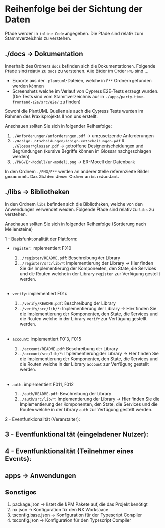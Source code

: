 # Reihenfolge bei der Sichtung der Daten

Pfade werden in `inline Code` angegeben. Die Pfade sind relativ zum Stammverzeichnis zu verstehen. 
## ./docs -> Dokumentation

Innerhalb des Ordners `docs` befinden sich die Dokumentationen. Folgende Pfade sind relativ zu `docs` zu verstehen.
Alle Bilder im Order `PNG` sind ...

- Exporte aus der `.plantuml`-Dateien, welche in `F**` Ordnern gefunden werden können
- Screenshots welche im Verlauf von Cypress E2E-Tests erzeugt wurden. (Die Tests sind vom Stammverzeichnis aus in `./apps/party-time-frontend-e2e/src/e2e/` zu finden)

Sowohl die PlantUML Quellen als auch die Cypress Tests wurden im Rahmen des Praxisprojekts II von uns erstellt.

Anschauen sollten Sie sich in folgender Reihenfolge:

1. `./Anforderungen/anforderungen.pdf` -> umzusetzende Anforderungen
1. `./Design-Entscheidungen/design-entscheidungen.pdf` & `./Glossar/glossar.pdf` -> getroffene Designentscheidungen und Begründungen (kursive Begriffe können im Glossar nachgeschlagen werden)
1. `./PNG/Er-Modell/er-modell.png` -> ER-Modell der Datenbank

In den Ordnern `./PNG/F**` werden an anderer Stelle referenzierte Bilder gesammelt.
Das Sichten dieser Ordner an ist redundant.

## ./libs -> Bibliotheken

In den Ordnern `libs` befinden sich die Bibliotheken, welche von den Anwendungen verwendet werden. Folgende Pfade sind relativ zu `libs` zu verstehen.

Anschauen sollten Sie sich in folgender Reihenfolge (Sortierung nach Meilensteine):

1 - Basisfunktionalität der Plattform:

- `register`: implementiert F010
  1. `./register/README.pdf`: Beschreibung der Library
  1. `./register/src/lib/*`: Implementierung der Library -> Hier finden Sie die Implementierung der Komponenten, den State, die Services und die Routen welche in der Library `register` zur Verfügung gestellt werden.  
  &#x200B;


- `verify`: implementiert F014
  1. `./verify/README.pdf`: Beschreibung der Library
  1. `./verify/src/lib/*`: Implementierung der Library -> Hier finden Sie die Implementierung der Komponenten, den State, die Services und die Routen welche in der Library `verify` zur Verfügung gestellt werden.  
    &#x200B;

- `account`: implementiert F013, F015
  1. `./account/README.pdf`: Beschreibung der Library
  1. `./account/src/lib/*`: Implementierung der Library -> Hier finden Sie die Implementierung der Komponenten, den State, die Services und die Routen welche in der Library `account` zur Verfügung gestellt werden.  
  &#x200B;

- `auth`: implementiert F011, F012
  1. `./auth/README.pdf`: Beschreibung der Library
  1. `./auth/src/lib/*`: Implementierung der Library -> Hier finden Sie die Implementierung der Komponenten, den State, die Services und die Routen welche in der Library `auth` zur Verfügung gestellt werden.

2 - Eventfunktionalität (Veranstalter):

3 - Eventfunktionalität (eingeladener Nutzer):
-
4 - Eventfunktionalität (Teilnehmer eines Events):
-

## apps -> Anwendungen

## Sonstiges

1. package.json -> listet die NPM Pakete auf, die das Projekt benötigt
1. nx.json -> Konfiguration für den NX Workspace
1. tsconfig.base.json -> Konfiguration für den Typescript Compiler
1. tsconfig.json -> Konfiguration für den Typescript Compiler

